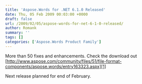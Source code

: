 ```yaml
---
title: 'Aspose.Words for .NET 6.1.0 Released'
date: Thu, 05 Feb 2009 00:03:00 +0000
draft: false
url: /2009/02/05/aspose-words-for-net-6-1-0-released/
author: Romank
summary: ''
tags: []
categories: ['Aspose.Words Product Family']
---
```


More than 50 fixes and enhancements. Check the download out [http://www.aspose.com/community/files/51/file-format-components/aspose.words/entry163323.aspx][1]

Next release planned for end of February.




[1]: http://www.aspose.com/community/files/51/file-format-components/aspose.words/entry163323.aspx




